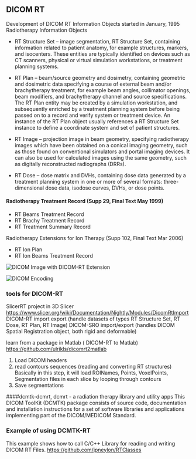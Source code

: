 
## DICOM RT

Development of DICOM RT Information Objects started in January, 1995
Radiotherapy Information Objects
* RT Structure Set – image segmentation, RT Structure Set, containing information related to patient anatomy, for example structures, markers, and isocenters. These entities are typically identified on devices such as CT scanners, physical or virtual simulation workstations, or treatment planning systems.

* RT Plan – beam/source geometry and dosimetry,  containing geometric and dosimetric data specifying a course of external beam and/or brachytherapy treatment, for example beam angles, collimator openings, beam modifiers, and brachytherapy channel and source specifications. The RT Plan entity may be created by a simulation workstation, and subsequently enriched by a treatment planning system before being passed on to a record and verify system or treatment device. An instance of the RT Plan object usually references a RT Structure Set instance to define a coordinate system and set of patient structures.

* RT Image – projection image in beam geometry,  specifying radiotherapy images which have been obtained on a conical imaging geometry, such as those found on conventional simulators and portal imaging devices. It can also be used for calculated images using the same geometry, such as digitally reconstructed radiographs (DRRs).

* RT Dose – dose matrix and DVHs, containing dose data generated by a treatment planning system in one or more of several formats: three-dimensional dose data, isodose curves, DVHs, or dose points.

#### Radiotherapy Treatment Record (Supp 29, Final Text May 1999)
* RT Beams Treatment Record
* RT Brachy Treatment Record
* RT Treatment Summary Record

Radiotherapy Extensions for Ion Therapy (Supp 102, Final Text Mar 2006)
- RT Ion Plan 
- RT Ion Beams Treatment Record

![DICOM Image with DICOM-RT Extension](https://pubs.rsna.org/cms/10.1148/rg.293075172/asset/images/medium/g09ma01g04x.jpeg)

![DICOM Encoding](https://www.opensource4rt.info/Screen%20shot%202011-10-08%20at%205.05.28%20PM.png)


### tools for DICOM-RT

SlicerRT project in 3D Slicer
https://www.slicer.org/wiki/Documentation/Nightly/Modules/DicomRtImport
DICOM-RT import export (handle datasets of types RT Structure Set, RT Dose, RT Plan, RT Image)
DICOM-SRO import/export (handles DICOM Spatial Registration object, both rigid and deformable)

learn from a package in Matlab ( DICOM-RT to Matlab) https://github.com/ulrikls/dicomrt2matlab
1. Load DICOM headers
2. read contours sequences (reading and converting RT structures) 
Basically in this step, it will load ROINames, Points, VoxelPoints, Segmentation files 
in each slice by looping through contours
3. Save segmentations

####dcmtk-dcmrt, dcmrt - a radiation therapy library and utility apps
This DICOM ToolKit (DCMTK) package consists of source code, documentation and installation instructions for a set of software libraries and applications implementing part of the DICOM/MEDICOM Standard.

### Example of using DCMTK-RT
This example shows how to call C/C++ Library for reading and writing DICOM RT Files. https://github.com/jpneylon/RTClasses

